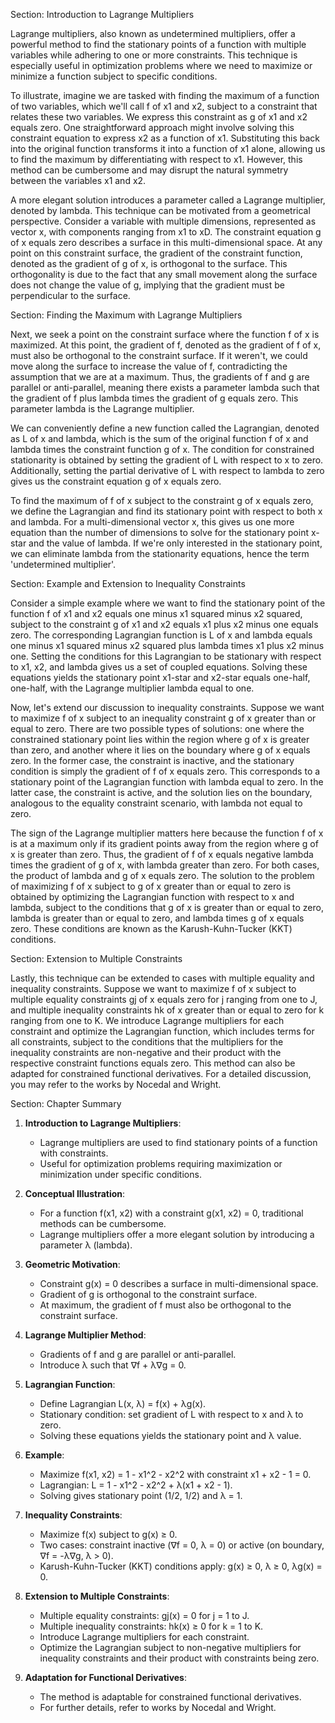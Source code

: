 Section: Introduction to Lagrange Multipliers

Lagrange multipliers, also known as undetermined multipliers, offer a powerful method to find the stationary points of a function with multiple variables while adhering to one or more constraints. This technique is especially useful in optimization problems where we need to maximize or minimize a function subject to specific conditions.

To illustrate, imagine we are tasked with finding the maximum of a function of two variables, which we'll call f of x1 and x2, subject to a constraint that relates these two variables. We express this constraint as g of x1 and x2 equals zero. One straightforward approach might involve solving this constraint equation to express x2 as a function of x1. Substituting this back into the original function transforms it into a function of x1 alone, allowing us to find the maximum by differentiating with respect to x1. However, this method can be cumbersome and may disrupt the natural symmetry between the variables x1 and x2.

A more elegant solution introduces a parameter called a Lagrange multiplier, denoted by lambda. This technique can be motivated from a geometrical perspective. Consider a variable with multiple dimensions, represented as vector x, with components ranging from x1 to xD. The constraint equation g of x equals zero describes a surface in this multi-dimensional space. At any point on this constraint surface, the gradient of the constraint function, denoted as the gradient of g of x, is orthogonal to the surface. This orthogonality is due to the fact that any small movement along the surface does not change the value of g, implying that the gradient must be perpendicular to the surface.

Section: Finding the Maximum with Lagrange Multipliers

Next, we seek a point on the constraint surface where the function f of x is maximized. At this point, the gradient of f, denoted as the gradient of f of x, must also be orthogonal to the constraint surface. If it weren't, we could move along the surface to increase the value of f, contradicting the assumption that we are at a maximum. Thus, the gradients of f and g are parallel or anti-parallel, meaning there exists a parameter lambda such that the gradient of f plus lambda times the gradient of g equals zero. This parameter lambda is the Lagrange multiplier.

We can conveniently define a new function called the Lagrangian, denoted as L of x and lambda, which is the sum of the original function f of x and lambda times the constraint function g of x. The condition for constrained stationarity is obtained by setting the gradient of L with respect to x to zero. Additionally, setting the partial derivative of L with respect to lambda to zero gives us the constraint equation g of x equals zero.

To find the maximum of f of x subject to the constraint g of x equals zero, we define the Lagrangian and find its stationary point with respect to both x and lambda. For a multi-dimensional vector x, this gives us one more equation than the number of dimensions to solve for the stationary point x-star and the value of lambda. If we're only interested in the stationary point, we can eliminate lambda from the stationarity equations, hence the term 'undetermined multiplier'.

Section: Example and Extension to Inequality Constraints

Consider a simple example where we want to find the stationary point of the function f of x1 and x2 equals one minus x1 squared minus x2 squared, subject to the constraint g of x1 and x2 equals x1 plus x2 minus one equals zero. The corresponding Lagrangian function is L of x and lambda equals one minus x1 squared minus x2 squared plus lambda times x1 plus x2 minus one. Setting the conditions for this Lagrangian to be stationary with respect to x1, x2, and lambda gives us a set of coupled equations. Solving these equations yields the stationary point x1-star and x2-star equals one-half, one-half, with the Lagrange multiplier lambda equal to one.

Now, let's extend our discussion to inequality constraints. Suppose we want to maximize f of x subject to an inequality constraint g of x greater than or equal to zero. There are two possible types of solutions: one where the constrained stationary point lies within the region where g of x is greater than zero, and another where it lies on the boundary where g of x equals zero. In the former case, the constraint is inactive, and the stationary condition is simply the gradient of f of x equals zero. This corresponds to a stationary point of the Lagrangian function with lambda equal to zero. In the latter case, the constraint is active, and the solution lies on the boundary, analogous to the equality constraint scenario, with lambda not equal to zero.

The sign of the Lagrange multiplier matters here because the function f of x is at a maximum only if its gradient points away from the region where g of x is greater than zero. Thus, the gradient of f of x equals negative lambda times the gradient of g of x, with lambda greater than zero. For both cases, the product of lambda and g of x equals zero. The solution to the problem of maximizing f of x subject to g of x greater than or equal to zero is obtained by optimizing the Lagrangian function with respect to x and lambda, subject to the conditions that g of x is greater than or equal to zero, lambda is greater than or equal to zero, and lambda times g of x equals zero. These conditions are known as the Karush-Kuhn-Tucker (KKT) conditions.

Section: Extension to Multiple Constraints

Lastly, this technique can be extended to cases with multiple equality and inequality constraints. Suppose we want to maximize f of x subject to multiple equality constraints gj of x equals zero for j ranging from one to J, and multiple inequality constraints hk of x greater than or equal to zero for k ranging from one to K. We introduce Lagrange multipliers for each constraint and optimize the Lagrangian function, which includes terms for all constraints, subject to the conditions that the multipliers for the inequality constraints are non-negative and their product with the respective constraint functions equals zero. This method can also be adapted for constrained functional derivatives. For a detailed discussion, you may refer to the works by Nocedal and Wright.

Section: Chapter Summary

1. **Introduction to Lagrange Multipliers**:
   - Lagrange multipliers are used to find stationary points of a function with constraints.
   - Useful for optimization problems requiring maximization or minimization under specific conditions.

2. **Conceptual Illustration**:
   - For a function f(x1, x2) with a constraint g(x1, x2) = 0, traditional methods can be cumbersome.
   - Lagrange multipliers offer a more elegant solution by introducing a parameter λ (lambda).

3. **Geometric Motivation**:
   - Constraint g(x) = 0 describes a surface in multi-dimensional space.
   - Gradient of g is orthogonal to the constraint surface.
   - At maximum, the gradient of f must also be orthogonal to the constraint surface.

4. **Lagrange Multiplier Method**:
   - Gradients of f and g are parallel or anti-parallel.
   - Introduce λ such that ∇f + λ∇g = 0.

5. **Lagrangian Function**:
   - Define Lagrangian L(x, λ) = f(x) + λg(x).
   - Stationary condition: set gradient of L with respect to x and λ to zero.
   - Solving these equations yields the stationary point and λ value.

6. **Example**:
   - Maximize f(x1, x2) = 1 - x1^2 - x2^2 with constraint x1 + x2 - 1 = 0.
   - Lagrangian: L = 1 - x1^2 - x2^2 + λ(x1 + x2 - 1).
   - Solving gives stationary point (1/2, 1/2) and λ = 1.

7. **Inequality Constraints**:
   - Maximize f(x) subject to g(x) ≥ 0.
   - Two cases: constraint inactive (∇f = 0, λ = 0) or active (on boundary, ∇f = -λ∇g, λ > 0).
   - Karush-Kuhn-Tucker (KKT) conditions apply: g(x) ≥ 0, λ ≥ 0, λg(x) = 0.

8. **Extension to Multiple Constraints**:
   - Multiple equality constraints: gj(x) = 0 for j = 1 to J.
   - Multiple inequality constraints: hk(x) ≥ 0 for k = 1 to K.
   - Introduce Lagrange multipliers for each constraint.
   - Optimize the Lagrangian subject to non-negative multipliers for inequality constraints and their product with constraints being zero.

9. **Adaptation for Functional Derivatives**:
   - The method is adaptable for constrained functional derivatives.
   - For further details, refer to works by Nocedal and Wright.